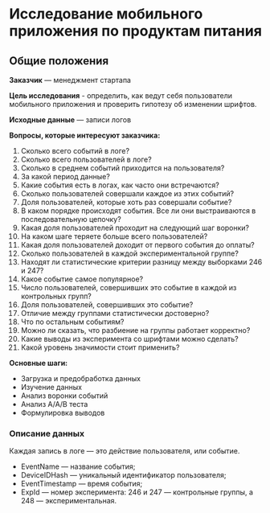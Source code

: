 # Исследование мобильного приложения по продуктам питания
## Общие положения
**Заказчик** — менеджмент стартапа

**Цель исследования** - определить, как ведут себя пользователи мобильного приложения и проверить гипотезу об изменении шрифтов.

**Исходные данные** — записи логов

**Вопросы, которые интересуют заказчика:**

1. Сколько всего событий в логе?
2. Сколько всего пользователей в логе?
3. Сколько в среднем событий приходится на пользователя?
4. За какой период данные?
5. Какие события есть в логах, как часто они встречаются?
6. Сколько пользователей совершали каждое из этих событий?
7. Доля пользователей, которые хоть раз совершали событие?
8. В каком порядке происходят события. Все ли они выстраиваются в последовательную цепочку?
9. Какая доля пользователей проходит на следующий шаг воронки?
10. На каком шаге теряете больше всего пользователей?
11. Какая доля пользователей доходит от первого события до оплаты?
12. Сколько пользователей в каждой экспериментальной группе?
13. Находят ли статистические критерии разницу между выборками 246 и 247?
14. Какое событие самое популярное?
15. Число пользователей, совершивших это событие в каждой из контрольных групп?
16. Доля пользователей, совершивших это событие?
17. Отличие между группами статистически достоверно?
18. Что по остальным событиям?
19. Можно ли сказать, что разбиение на группы работает корректно?
20. Какие выводы из эксперимента со шрифтами можно сделать?
21. Какой уровень значимости стоит применить?

**Основные шаги:**

- Загрузка и предобработка данных
- Изучение данных
- Анализ воронки событий
- Анализ A/A/B теста
- Формулировка выводов

### Описание данных
Каждая запись в логе — это действие пользователя, или событие.

- EventName — название события;
- DeviceIDHash — уникальный идентификатор пользователя;
- EventTimestamp — время события;
- ExpId — номер эксперимента: 246 и 247 — контрольные группы, а 248 — экспериментальная.
